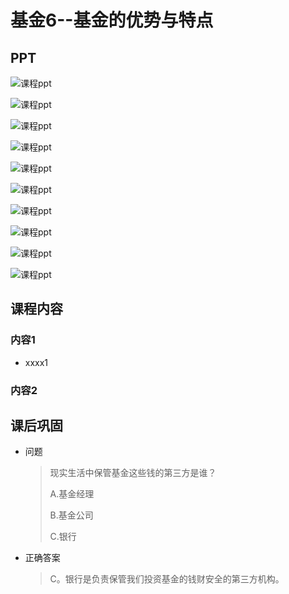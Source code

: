 # 基金6--基金的优势与特点

## PPT

![课程ppt](assets/6--1.jpeg)

![课程ppt](assets/6--2.jpeg)

![课程ppt](assets/6--3.jpeg)

![课程ppt](assets/6--4.jpeg)

![课程ppt](assets/6--5.jpeg)

![课程ppt](assets/6--6.jpeg)

![课程ppt](assets/6--7.jpeg)

![课程ppt](assets/6--8.jpeg)

![课程ppt](assets/6--9.jpeg)

![课程ppt](assets/6--10.jpeg)

## 课程内容

### 内容1

- xxxx1

  > 

### 内容2

## 课后巩固

- 问题

  > 现实生活中保管基金这些钱的第三方是谁？
  >
  > A.基金经理
  >
  > B.基金公司
  >
  > C.银行

- 正确答案

  > C。银行是负责保管我们投资基金的钱财安全的第三方机构。